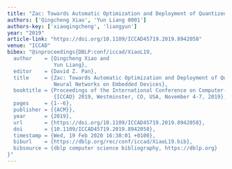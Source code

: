 ```yaml
---
title: "Zac: Towards Automatic Optimization and Deployment of Quantized Deep Neural Networks on Embedded Devices"
authors: ['Qingcheng Xiao', 'Yun Liang 0001']
authors-key: ['xiaoqingcheng', 'liangyun']
year: "2019"
article-link: "https://doi.org/10.1109/ICCAD45719.2019.8942058"
venue: "ICCAD"
bibex: "@inproceedings{DBLP:conf/iccad/XiaoL19,
  author    = {Qingcheng Xiao and
               Yun Liang},
  editor    = {David Z. Pan},
  title     = {Zac: Towards Automatic Optimization and Deployment of Quantized Deep
               Neural Networks on Embedded Devices},
  booktitle = {Proceedings of the International Conference on Computer-Aided Design,
               {ICCAD} 2019, Westminster, CO, USA, November 4-7, 2019},
  pages     = {1--6},
  publisher = {{ACM}},
  year      = {2019},
  url       = {https://doi.org/10.1109/ICCAD45719.2019.8942058},
  doi       = {10.1109/ICCAD45719.2019.8942058},
  timestamp = {Wed, 19 Feb 2020 16:38:01 +0100},
  biburl    = {https://dblp.org/rec/conf/iccad/XiaoL19.bib},
  bibsource = {dblp computer science bibliography, https://dblp.org}
}"
---
```

